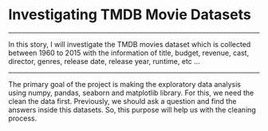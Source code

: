 # Investigating TMDB Movie Datasets


---

In this story, I will investigate the TMDB movies dataset which is collected between 1960 to 2015 with the information of title, budget, revenue, cast, director, genres, release date, release year, runtime, etc …

---

The primary goal of the project is making the exploratory data analysis using numpy, pandas, seaborn and matplotlib library. For this, we need the clean the data first. Previously, we should ask a question and find the answers inside this datasets. So, this purpose will help us with the cleaning process.



